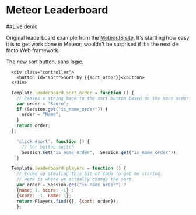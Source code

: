 Meteor Leaderboard
==================

##[Live demo](http://legitimately-shippable-leaderboard-demo.meteor.com/)

Original leaderboard example from the [MeteorJS site](http://meteor.com/examples/leaderboard). It's startling how easy it is to get work done in Meteor; wouldn't be surprised if it's the next de facto Web framework. 

The new sort button, sans logic.
```
  <div class="controller">
    <button id="sort">Sort by {{sort_order}}</button>
  </div>
 ```

```javascript
  Template.leaderboard.sort_order = function () {
    // Passes a string back to the sort button based on the sort order.
    var order = "Score";
    if (Session.get("is_name_order")) {
      order = "Name";
    }
    return order;
  };
```

```javascript
    'click #sort': function () {
      // Our button switch
      Session.set("is_name_order", !Session.get("is_name_order"));
    }
```

```javascript
  Template.leaderboard.players = function () {
    // Ended up stealing this bit of code to get me started. 
    // Here is where we actually change the sort.
    var order = Session.get("is_name_order") ?
    {name: 1, score: -1} :
    {score: -1, name: 1};
    return Players.find({}, {sort: order});
	};
```